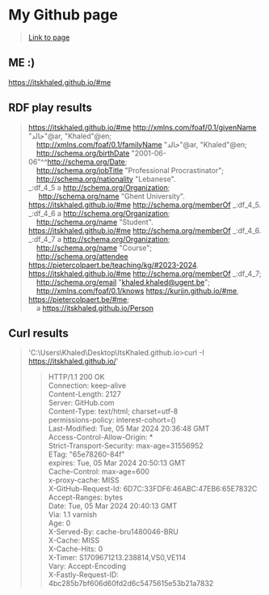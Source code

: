 # My Github page

> [Link to page](https://itskhaled.github.io/)

## ME :)

https://itskhaled.github.io/#me

## RDF play results 

> <https://itskhaled.github.io/#me> <http://xmlns.com/foaf/0.1/givenName> "خالد"@ar, "Khaled"@en; <br />
>     &nbsp;&nbsp;&nbsp;&nbsp;<http://xmlns.com/foaf/0.1/familyName> "خالد"@ar, "Khaled"@en; <br />
>     &nbsp;&nbsp;&nbsp;&nbsp;<http://schema.org/birthDate> "2001-06-06"^^<http://schema.org/Date>; <br />
>     &nbsp;&nbsp;&nbsp;&nbsp;<http://schema.org/jobTitle> "Professional Procrastinator"; <br />
>     &nbsp;&nbsp;&nbsp;&nbsp;<http://schema.org/nationality> "Lebanese". <br />
> _:df_4_5 a <http://schema.org/Organization>; <br />
>    &nbsp;&nbsp;&nbsp;&nbsp; <http://schema.org/name> "Ghent University". <br />
> <https://itskhaled.github.io/#me> <http://schema.org/memberOf> _:df_4_5. <br />
> _:df_4_6 a <http://schema.org/Organization>; <br />
>     &nbsp;&nbsp;&nbsp;&nbsp;<http://schema.org/name> "Student". <br />
> <https://itskhaled.github.io/#me> <http://schema.org/memberOf> _:df_4_6. <br />
> _:df_4_7 a <http://schema.org/Organization>; <br />
>     &nbsp;&nbsp;&nbsp;&nbsp;<http://schema.org/name> "Course"; <br />
>     &nbsp;&nbsp;&nbsp;&nbsp;<http://schema.org/attendee> <https://pietercolpaert.be/teaching/kg/#2023-2024>. <br />
> <https://itskhaled.github.io/#me> <http://schema.org/memberOf> _:df_4_7; <br />
>     &nbsp;&nbsp;&nbsp;&nbsp;<http://schema.org/email> "khaled.khaled@ugent.be"; <br />
>     &nbsp;&nbsp;&nbsp;&nbsp;<http://xmlns.com/foaf/0.1/knows> <https://kurijn.github.io/#me>, <https://pietercolpaert.be/#me>; <br />
>     &nbsp;&nbsp;&nbsp;&nbsp;a <https://itskhaled.github.io/Person>

## Curl results

> 'C:\Users\Khaled\Desktop\ItsKhaled.github.io>curl -I https://itskhaled.github.io/' <br />
>> HTTP/1.1 200 OK <br />
>> Connection: keep-alive <br />
>> Content-Length: 2127 <br />
>> Server: GitHub.com <br />
>> Content-Type: text/html; charset=utf-8 <br />
>> permissions-policy: interest-cohort=() <br />
>> Last-Modified: Tue, 05 Mar 2024 20:36:48 GMT <br />
>> Access-Control-Allow-Origin: * <br />
>> Strict-Transport-Security: max-age=31556952 <br />
>> ETag: "65e78260-84f" <br />
>> expires: Tue, 05 Mar 2024 20:50:13 GMT <br />
>> Cache-Control: max-age=600 <br />
>> x-proxy-cache: MISS <br />
>> X-GitHub-Request-Id: 6D7C:33FDF6:46ABC:47EB6:65E7832C <br />
>> Accept-Ranges: bytes <br />
>> Date: Tue, 05 Mar 2024 20:40:13 GMT <br />
>> Via: 1.1 varnish <br />
>> Age: 0 <br />
>> X-Served-By: cache-bru1480046-BRU <br />
>> X-Cache: MISS <br />
>> X-Cache-Hits: 0 <br />
>> X-Timer: S1709671213.238814,VS0,VE114 <br />
>> Vary: Accept-Encoding <br />
>> X-Fastly-Request-ID: 4bc285b7bf606d60fd2d6c5475615e53b21a7832 <br />


